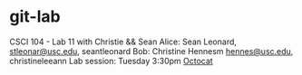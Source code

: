 git-lab
=======

CSCI 104 - Lab 11 with Christie &amp;&amp; Sean
Alice: Sean Leonard, stleonar@usc.edu, seantleonard
Bob: Christine Hennesm hennes@usc.edu, christineleeann
Lab session: Tuesday 3:30pm
[Octocat](https://octodex.github.com/yaktocat/)

